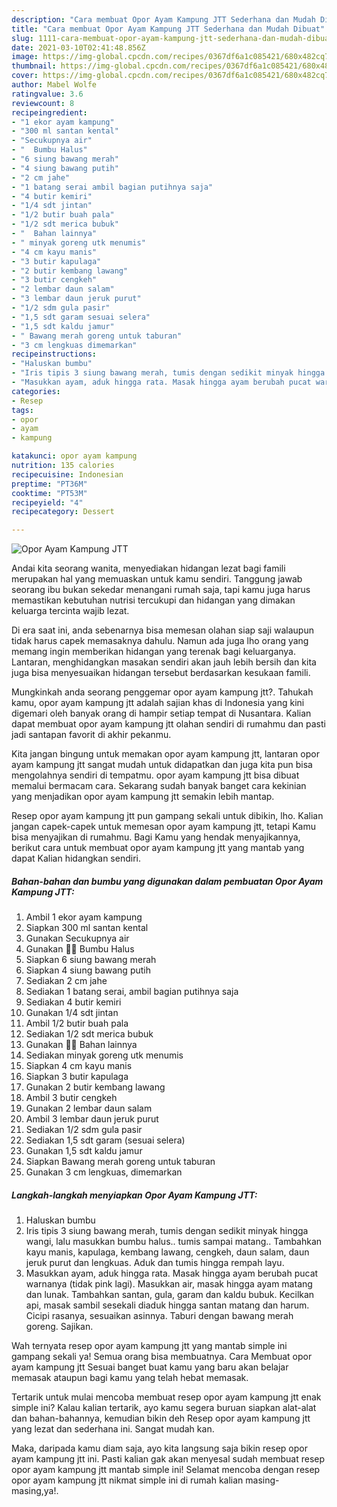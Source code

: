 ```yaml
---
description: "Cara membuat Opor Ayam Kampung JTT Sederhana dan Mudah Dibuat"
title: "Cara membuat Opor Ayam Kampung JTT Sederhana dan Mudah Dibuat"
slug: 1111-cara-membuat-opor-ayam-kampung-jtt-sederhana-dan-mudah-dibuat
date: 2021-03-10T02:41:48.856Z
image: https://img-global.cpcdn.com/recipes/0367df6a1c085421/680x482cq70/opor-ayam-kampung-jtt-foto-resep-utama.jpg
thumbnail: https://img-global.cpcdn.com/recipes/0367df6a1c085421/680x482cq70/opor-ayam-kampung-jtt-foto-resep-utama.jpg
cover: https://img-global.cpcdn.com/recipes/0367df6a1c085421/680x482cq70/opor-ayam-kampung-jtt-foto-resep-utama.jpg
author: Mabel Wolfe
ratingvalue: 3.6
reviewcount: 8
recipeingredient:
- "1 ekor ayam kampung"
- "300 ml santan kental"
- "Secukupnya air"
- "  Bumbu Halus"
- "6 siung bawang merah"
- "4 siung bawang putih"
- "2 cm jahe"
- "1 batang serai ambil bagian putihnya saja"
- "4 butir kemiri"
- "1/4 sdt jintan"
- "1/2 butir buah pala"
- "1/2 sdt merica bubuk"
- "  Bahan lainnya"
- " minyak goreng utk menumis"
- "4 cm kayu manis"
- "3 butir kapulaga"
- "2 butir kembang lawang"
- "3 butir cengkeh"
- "2 lembar daun salam"
- "3 lembar daun jeruk purut"
- "1/2 sdm gula pasir"
- "1,5 sdt garam sesuai selera"
- "1,5 sdt kaldu jamur"
- " Bawang merah goreng untuk taburan"
- "3 cm lengkuas dimemarkan"
recipeinstructions:
- "Haluskan bumbu"
- "Iris tipis 3 siung bawang merah, tumis dengan sedikit minyak hingga wangi, lalu masukkan bumbu halus.. tumis sampai matang.. Tambahkan kayu manis, kapulaga, kembang lawang, cengkeh, daun salam, daun jeruk purut dan lengkuas. Aduk dan tumis hingga rempah layu."
- "Masukkan ayam, aduk hingga rata. Masak hingga ayam berubah pucat warnanya (tidak pink lagi). Masukkan air, masak hingga ayam matang dan lunak. Tambahkan santan, gula, garam dan kaldu bubuk. Kecilkan api, masak sambil sesekali diaduk hingga santan matang dan harum. Cicipi rasanya, sesuaikan asinnya. Taburi dengan bawang merah goreng. Sajikan."
categories:
- Resep
tags:
- opor
- ayam
- kampung

katakunci: opor ayam kampung 
nutrition: 135 calories
recipecuisine: Indonesian
preptime: "PT36M"
cooktime: "PT53M"
recipeyield: "4"
recipecategory: Dessert

---
```



![Opor Ayam Kampung JTT](https://img-global.cpcdn.com/recipes/0367df6a1c085421/680x482cq70/opor-ayam-kampung-jtt-foto-resep-utama.jpg)

Andai kita seorang wanita, menyediakan hidangan lezat bagi famili merupakan hal yang memuaskan untuk kamu sendiri. Tanggung jawab seorang ibu bukan sekedar menangani rumah saja, tapi kamu juga harus memastikan kebutuhan nutrisi tercukupi dan hidangan yang dimakan keluarga tercinta wajib lezat.

Di era  saat ini, anda sebenarnya bisa memesan olahan siap saji walaupun tidak harus capek memasaknya dahulu. Namun ada juga lho orang yang memang ingin memberikan hidangan yang terenak bagi keluarganya. Lantaran, menghidangkan masakan sendiri akan jauh lebih bersih dan kita juga bisa menyesuaikan hidangan tersebut berdasarkan kesukaan famili. 



Mungkinkah anda seorang penggemar opor ayam kampung jtt?. Tahukah kamu, opor ayam kampung jtt adalah sajian khas di Indonesia yang kini digemari oleh banyak orang di hampir setiap tempat di Nusantara. Kalian dapat membuat opor ayam kampung jtt olahan sendiri di rumahmu dan pasti jadi santapan favorit di akhir pekanmu.

Kita jangan bingung untuk memakan opor ayam kampung jtt, lantaran opor ayam kampung jtt sangat mudah untuk didapatkan dan juga kita pun bisa mengolahnya sendiri di tempatmu. opor ayam kampung jtt bisa dibuat memalui bermacam cara. Sekarang sudah banyak banget cara kekinian yang menjadikan opor ayam kampung jtt semakin lebih mantap.

Resep opor ayam kampung jtt pun gampang sekali untuk dibikin, lho. Kalian jangan capek-capek untuk memesan opor ayam kampung jtt, tetapi Kamu bisa menyajikan di rumahmu. Bagi Kamu yang hendak menyajikannya, berikut cara untuk membuat opor ayam kampung jtt yang mantab yang dapat Kalian hidangkan sendiri.

<!--inarticleads1-->

##### Bahan-bahan dan bumbu yang digunakan dalam pembuatan Opor Ayam Kampung JTT:

1. Ambil 1 ekor ayam kampung
1. Siapkan 300 ml santan kental
1. Gunakan Secukupnya air
1. Gunakan  🌰🌰 Bumbu Halus
1. Siapkan 6 siung bawang merah
1. Siapkan 4 siung bawang putih
1. Sediakan 2 cm jahe
1. Sediakan 1 batang serai, ambil bagian putihnya saja
1. Sediakan 4 butir kemiri
1. Gunakan 1/4 sdt jintan
1. Ambil 1/2 butir buah pala
1. Sediakan 1/2 sdt merica bubuk
1. Gunakan  🍒🍒 Bahan lainnya
1. Sediakan  minyak goreng utk menumis
1. Siapkan 4 cm kayu manis
1. Siapkan 3 butir kapulaga
1. Gunakan 2 butir kembang lawang
1. Ambil 3 butir cengkeh
1. Gunakan 2 lembar daun salam
1. Ambil 3 lembar daun jeruk purut
1. Sediakan 1/2 sdm gula pasir
1. Sediakan 1,5 sdt garam (sesuai selera)
1. Gunakan 1,5 sdt kaldu jamur
1. Siapkan  Bawang merah goreng untuk taburan
1. Gunakan 3 cm lengkuas, dimemarkan




<!--inarticleads2-->

##### Langkah-langkah menyiapkan Opor Ayam Kampung JTT:

1. Haluskan bumbu
1. Iris tipis 3 siung bawang merah, tumis dengan sedikit minyak hingga wangi, lalu masukkan bumbu halus.. tumis sampai matang.. Tambahkan kayu manis, kapulaga, kembang lawang, cengkeh, daun salam, daun jeruk purut dan lengkuas. Aduk dan tumis hingga rempah layu.
1. Masukkan ayam, aduk hingga rata. Masak hingga ayam berubah pucat warnanya (tidak pink lagi). Masukkan air, masak hingga ayam matang dan lunak. Tambahkan santan, gula, garam dan kaldu bubuk. Kecilkan api, masak sambil sesekali diaduk hingga santan matang dan harum. Cicipi rasanya, sesuaikan asinnya. Taburi dengan bawang merah goreng. Sajikan.




Wah ternyata resep opor ayam kampung jtt yang mantab simple ini gampang sekali ya! Semua orang bisa membuatnya. Cara Membuat opor ayam kampung jtt Sesuai banget buat kamu yang baru akan belajar memasak ataupun bagi kamu yang telah hebat memasak.

Tertarik untuk mulai mencoba membuat resep opor ayam kampung jtt enak simple ini? Kalau kalian tertarik, ayo kamu segera buruan siapkan alat-alat dan bahan-bahannya, kemudian bikin deh Resep opor ayam kampung jtt yang lezat dan sederhana ini. Sangat mudah kan. 

Maka, daripada kamu diam saja, ayo kita langsung saja bikin resep opor ayam kampung jtt ini. Pasti kalian gak akan menyesal sudah membuat resep opor ayam kampung jtt mantab simple ini! Selamat mencoba dengan resep opor ayam kampung jtt nikmat simple ini di rumah kalian masing-masing,ya!.

